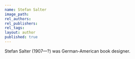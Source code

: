 ```yaml
---
name: Stefan Salter
image_path:
rel_authors:
rel_publishers:
rel_tags:
layout: author
published: true
---
```


Stefan Salter (1907—?) was German-American book designer.

